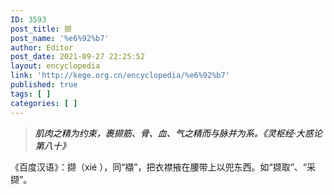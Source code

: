 ```yaml
---
ID: 3593
post_title: 撷
post_name: '%e6%92%b7'
author: Editor
post_date: 2021-09-27 22:25:52
layout: encyclopedia
link: 'http://kege.org.cn/encyclopedia/%e6%92%b7'
published: true
tags: [ ]
categories: [ ]
---
```

<blockquote><span style="color: #000000;"><em>肌肉之精为约束，裹撷筋、骨、血、气之精而与脉并为系。《灵枢经·大惑论第八十》</em></span></blockquote>
《百度汉语》：撷（xié ），同“襭”，把衣襟掖在腰带上以兜东西。如“撷取”、“采撷”。